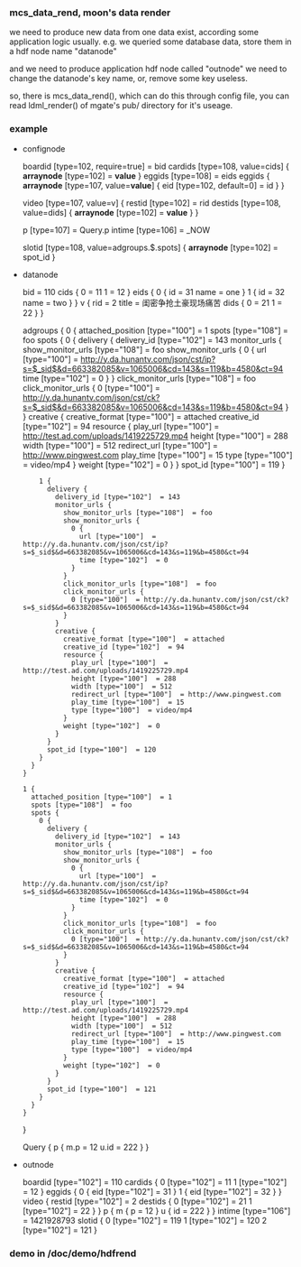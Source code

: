 ### mcs_data_rend, moon's data render

we need to produce new data from one data exist, according some application logic usually.
e.g. we queried some database data, store them in a hdf node name "datanode"

and we need to produce application hdf node called "outnode"
we need to change the datanode's key name, or, remove some key useless.

so, there is mcs_data_rend(), which can do this through config file,
you can read ldml_render() of mgate's pub/ directory for it's useage.



### example

* confignode

    boardid [type=102, require=true] = bid
    cardids [type=108, value=cids] {
        __arraynode__ [type=102] = __value__
    }
    eggids [type=108] = eids
    eggids {
        __arraynode__ [type=107, value=__value__] {
            eid [type=102, default=0] = id
        }
    }

    video [type=107, value=v] {
        restid [type=102]  = rid
        destids [type=108, value=dids] {
            __arraynode__ [type=102] = __value__
        }
    }

    p [type=107] = Query.p
    intime [type=106] = _NOW

    slotid [type=108, value=adgroups.$.spots] {
        __arraynode__ [type=102] = spot_id
    }


* datanode

    bid = 110
    cids {
        0 = 11
        1 = 12
    }
    eids {
        0 {
            id = 31
            name = one
        }
        1 {
            id = 32
            name = two
        }
    }
    v {
        rid = 2
        title = 闺密争抢土豪现场痛苦
        dids {
            0 = 21
            1 = 22
        }
    }

    adgroups {
      0 {
        attached_position [type="100"]  = 1
        spots [type="108"]  = foo
        spots {
          0 {
            delivery {
              delivery_id [type="102"]  = 143
              monitor_urls {
                show_monitor_urls [type="108"]  = foo
                show_monitor_urls {
                  0 {
                    url [type="100"]  = http://y.da.hunantv.com/json/cst/ip?s=$_sid$&d=663382085&v=1065006&cd=143&s=119&b=4580&ct=94
                    time [type="102"]  = 0
                  }
                }
                click_monitor_urls [type="108"]  = foo
                click_monitor_urls {
                  0 [type="100"]  = http://y.da.hunantv.com/json/cst/ck?s=$_sid$&d=663382085&v=1065006&cd=143&s=119&b=4580&ct=94
                }
              }
              creative {
                creative_format [type="100"]  = attached
                creative_id [type="102"]  = 94
                resource {
                  play_url [type="100"]  = http://test.ad.com/uploads/1419225729.mp4
                  height [type="100"]  = 288
                  width [type="100"]  = 512
                  redirect_url [type="100"]  = http://www.pingwest.com
                  play_time [type="100"]  = 15
                  type [type="100"]  = video/mp4
                }
                weight [type="102"]  = 0
              }
            }
            spot_id [type="100"]  = 119
          }

          1 {
            delivery {
              delivery_id [type="102"]  = 143
              monitor_urls {
                show_monitor_urls [type="108"]  = foo
                show_monitor_urls {
                  0 {
                    url [type="100"]  = http://y.da.hunantv.com/json/cst/ip?s=$_sid$&d=663382085&v=1065006&cd=143&s=119&b=4580&ct=94
                    time [type="102"]  = 0
                  }
                }
                click_monitor_urls [type="108"]  = foo
                click_monitor_urls {
                  0 [type="100"]  = http://y.da.hunantv.com/json/cst/ck?s=$_sid$&d=663382085&v=1065006&cd=143&s=119&b=4580&ct=94
                }
              }
              creative {
                creative_format [type="100"]  = attached
                creative_id [type="102"]  = 94
                resource {
                  play_url [type="100"]  = http://test.ad.com/uploads/1419225729.mp4
                  height [type="100"]  = 288
                  width [type="100"]  = 512
                  redirect_url [type="100"]  = http://www.pingwest.com
                  play_time [type="100"]  = 15
                  type [type="100"]  = video/mp4
                }
                weight [type="102"]  = 0
              }
            }
            spot_id [type="100"]  = 120
          }
        }
      }

      1 {
        attached_position [type="100"]  = 1
        spots [type="108"]  = foo
        spots {
          0 {
            delivery {
              delivery_id [type="102"]  = 143
              monitor_urls {
                show_monitor_urls [type="108"]  = foo
                show_monitor_urls {
                  0 {
                    url [type="100"]  = http://y.da.hunantv.com/json/cst/ip?s=$_sid$&d=663382085&v=1065006&cd=143&s=119&b=4580&ct=94
                    time [type="102"]  = 0
                  }
                }
                click_monitor_urls [type="108"]  = foo
                click_monitor_urls {
                  0 [type="100"]  = http://y.da.hunantv.com/json/cst/ck?s=$_sid$&d=663382085&v=1065006&cd=143&s=119&b=4580&ct=94
                }
              }
              creative {
                creative_format [type="100"]  = attached
                creative_id [type="102"]  = 94
                resource {
                  play_url [type="100"]  = http://test.ad.com/uploads/1419225729.mp4
                  height [type="100"]  = 288
                  width [type="100"]  = 512
                  redirect_url [type="100"]  = http://www.pingwest.com
                  play_time [type="100"]  = 15
                  type [type="100"]  = video/mp4
                }
                weight [type="102"]  = 0
              }
            }
            spot_id [type="100"]  = 121
          }
        }
      }
    }

    Query {
      p {
        m.p = 12
        u.id = 222
      }
    }


* outnode

    boardid [type="102"]  = 110
    cardids {
      0 [type="102"]  = 11
      1 [type="102"]  = 12
    }
    eggids {
      0 {
        eid [type="102"]  = 31
      }
      1 {
        eid [type="102"]  = 32
      }
    }
    video {
      restid [type="102"]  = 2
      destids {
        0 [type="102"]  = 21
        1 [type="102"]  = 22
      }
    }
    p {
      m {
        p = 12
      }
      u {
        id = 222
      }
    }
    intime [type="106"]  = 1421928793
    slotid {
      0 [type="102"]  = 119
      1 [type="102"]  = 120
      2 [type="102"]  = 121
    }


### demo in /doc/demo/hdfrend
